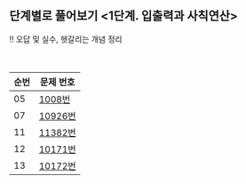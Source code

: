 <h2>단계별로 풀어보기 <1단계. 입출력과 사칙연산> </h2>

‼️ 오답 및 실수, 헷갈리는 개념 정리 <br><br><br>


|순번|문제 번호|
|------|---|
|05|<a href="https://www.acmicpc.net/problem/1008">1008번</a>|
|07|<a href="https://www.acmicpc.net/problem/10926">10926번</a>|
|11|<a href="https://www.acmicpc.net/problem/11382">11382번</a>|
|12|<a href="https://www.acmicpc.net/problem/10171">10171번</a>|
|13|<a href="https://www.acmicpc.net/problem/10172">10172번</a>|


